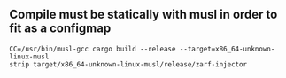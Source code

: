 ## Compile must be statically with musl in order to fit as a configmap
```
CC=/usr/bin/musl-gcc cargo build --release --target=x86_64-unknown-linux-musl
strip target/x86_64-unknown-linux-musl/release/zarf-injector
```
